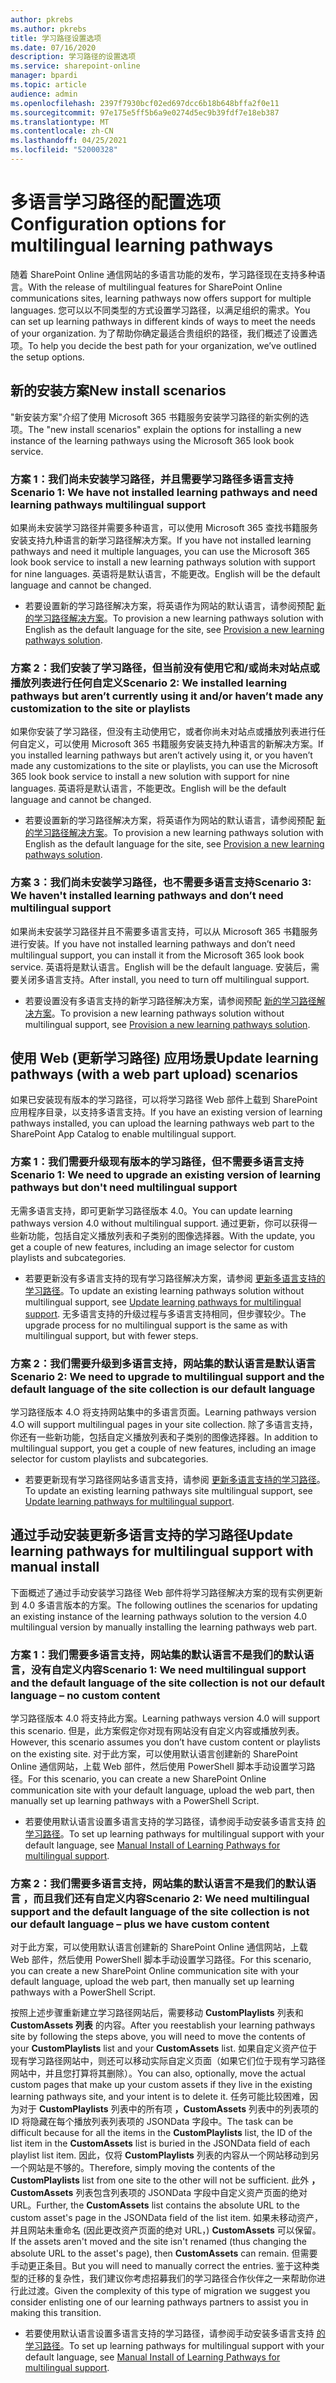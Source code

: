 ```yaml
---
author: pkrebs
ms.author: pkrebs
title: 学习路径设置选项
ms.date: 07/16/2020
description: 学习路径的设置选项
ms.service: sharepoint-online
manager: bpardi
ms.topic: article
audience: admin
ms.openlocfilehash: 2397f7930bcf02ed697dcc6b18b648bffa2f0e11
ms.sourcegitcommit: 97e175e5ff5b6a9e0274d5ec9b39fdf7e18eb387
ms.translationtype: MT
ms.contentlocale: zh-CN
ms.lasthandoff: 04/25/2021
ms.locfileid: "52000328"
---
```

# <a name="configuration-options-for-multilingual-learning-pathways"></a><span data-ttu-id="3dde5-103">多语言学习路径的配置选项</span><span class="sxs-lookup"><span data-stu-id="3dde5-103">Configuration options for multilingual learning pathways</span></span>
<span data-ttu-id="3dde5-104">随着 SharePoint Online 通信网站的多语言功能的发布，学习路径现在支持多种语言。</span><span class="sxs-lookup"><span data-stu-id="3dde5-104">With the release of multilingual features for SharePoint Online communications sites, learning pathways now offers support for multiple languages.</span></span> <span data-ttu-id="3dde5-105">您可以以不同类型的方式设置学习路径，以满足组织的需求。</span><span class="sxs-lookup"><span data-stu-id="3dde5-105">You can set up learning pathways in different kinds of ways to meet the needs of your organization.</span></span> <span data-ttu-id="3dde5-106">为了帮助你确定最适合贵组织的路径，我们概述了设置选项。</span><span class="sxs-lookup"><span data-stu-id="3dde5-106">To help you decide the best path for your organization, we’ve outlined the setup options.</span></span> 

## <a name="new-install-scenarios"></a><span data-ttu-id="3dde5-107">新的安装方案</span><span class="sxs-lookup"><span data-stu-id="3dde5-107">New install scenarios</span></span>
<span data-ttu-id="3dde5-108">"新安装方案"介绍了使用 Microsoft 365 书籍服务安装学习路径的新实例的选项。</span><span class="sxs-lookup"><span data-stu-id="3dde5-108">The "new install scenarios" explain the options for installing a new instance of the learning pathways using the Microsoft 365 look book service.</span></span> 

### <a name="scenario-1-we-have-not-installed-learning-pathways-and-need-learning-pathways-multilingual-support"></a><span data-ttu-id="3dde5-109">方案 1：我们尚未安装学习路径，并且需要学习路径多语言支持</span><span class="sxs-lookup"><span data-stu-id="3dde5-109">Scenario 1: We have not installed learning pathways and need learning pathways multilingual support</span></span> 
<span data-ttu-id="3dde5-110">如果尚未安装学习路径并需要多种语言，可以使用 Microsoft 365 查找书籍服务安装支持九种语言的新学习路径解决方案。</span><span class="sxs-lookup"><span data-stu-id="3dde5-110">If you have not installed learning pathways and need it multiple languages, you can use the Microsoft 365 look book service to install a new learning pathways solution with support for nine languages.</span></span> <span data-ttu-id="3dde5-111">英语将是默认语言，不能更改。</span><span class="sxs-lookup"><span data-stu-id="3dde5-111">English will be the default language and cannot be changed.</span></span> 
- <span data-ttu-id="3dde5-112">若要设置新的学习路径解决方案，将英语作为网站的默认语言，请参阅预配 [新的学习路径解决方案](custom_provision.md)。</span><span class="sxs-lookup"><span data-stu-id="3dde5-112">To provision a new learning pathways solution with English as the default language for the site, see [Provision a new learning pathways solution](custom_provision.md).</span></span>

### <a name="scenario-2-we-installed-learning-pathways-but-arent-currently-using-it-andor-havent-made-any-customization-to-the-site-or-playlists"></a><span data-ttu-id="3dde5-113">方案 2：我们安装了学习路径，但当前没有使用它和/或尚未对站点或播放列表进行任何自定义</span><span class="sxs-lookup"><span data-stu-id="3dde5-113">Scenario 2: We installed learning pathways but aren’t currently using it and/or haven’t made any customization to the site or playlists</span></span> 
<span data-ttu-id="3dde5-114">如果你安装了学习路径，但没有主动使用它，或者你尚未对站点或播放列表进行任何自定义，可以使用 Microsoft 365 书籍服务安装支持九种语言的新解决方案。</span><span class="sxs-lookup"><span data-stu-id="3dde5-114">If you installed learning pathways but aren’t actively using it, or you haven’t made any customizations to the site or playlists, you can use the Microsoft 365 look book service to install a new solution with support for nine languages.</span></span> <span data-ttu-id="3dde5-115">英语将是默认语言，不能更改。</span><span class="sxs-lookup"><span data-stu-id="3dde5-115">English will be the default language and cannot be changed.</span></span> 
- <span data-ttu-id="3dde5-116">若要设置新的学习路径解决方案，将英语作为网站的默认语言，请参阅预配 [新的学习路径解决方案](custom_provision.md)。</span><span class="sxs-lookup"><span data-stu-id="3dde5-116">To provision a new learning pathways solution with English as the default language for the site, see [Provision a new learning pathways solution](custom_provision.md).</span></span>

### <a name="scenario-3-we-havent-installed-learning-pathways-and-dont-need-multilingual-support"></a><span data-ttu-id="3dde5-117">方案 3：我们尚未安装学习路径，也不需要多语言支持</span><span class="sxs-lookup"><span data-stu-id="3dde5-117">Scenario 3: We haven't installed learning pathways and don’t need multilingual support</span></span> 
<span data-ttu-id="3dde5-118">如果尚未安装学习路径并且不需要多语言支持，可以从 Microsoft 365 书籍服务进行安装。</span><span class="sxs-lookup"><span data-stu-id="3dde5-118">If you have not installed learning pathways and don’t need multilingual support, you can install it from the Microsoft 365 look book service.</span></span> <span data-ttu-id="3dde5-119">英语将是默认语言。</span><span class="sxs-lookup"><span data-stu-id="3dde5-119">English will be the default language.</span></span> <span data-ttu-id="3dde5-120">安装后，需要关闭多语言支持。</span><span class="sxs-lookup"><span data-stu-id="3dde5-120">After install, you need to turn off multilingual support.</span></span> 
- <span data-ttu-id="3dde5-121">若要设置没有多语言支持的新学习路径解决方案，请参阅预配 [新的学习路径解决方案](custom_provision.md)。</span><span class="sxs-lookup"><span data-stu-id="3dde5-121">To provision a new learning pathways solution without multilingual support, see [Provision a new learning pathways solution](custom_provision.md).</span></span>

## <a name="update-learning-pathways-with-a-web-part-upload-scenarios"></a><span data-ttu-id="3dde5-122">使用 Web (更新学习路径) 应用场景</span><span class="sxs-lookup"><span data-stu-id="3dde5-122">Update learning pathways (with a web part upload) scenarios</span></span>
<span data-ttu-id="3dde5-123">如果已安装现有版本的学习路径，可以将学习路径 Web 部件上载到 SharePoint 应用程序目录，以支持多语言支持。</span><span class="sxs-lookup"><span data-stu-id="3dde5-123">If you have an existing version of learning pathways installed, you can upload the learning pathways web part to the SharePoint App Catalog to enable multilingual support.</span></span> 

### <a name="scenario-1-we-need-to-upgrade-an-existing-version-of-learning-pathways-but-dont-need-multilingual-support"></a><span data-ttu-id="3dde5-124">方案 1：我们需要升级现有版本的学习路径，但不需要多语言支持</span><span class="sxs-lookup"><span data-stu-id="3dde5-124">Scenario 1: We need to upgrade an existing version of learning pathways but don't need multilingual support</span></span>
<span data-ttu-id="3dde5-125">无需多语言支持，即可更新学习路径版本 4.0。</span><span class="sxs-lookup"><span data-stu-id="3dde5-125">You can update learning pathways version 4.0 without multilingual support.</span></span> <span data-ttu-id="3dde5-126">通过更新，你可以获得一些新功能，包括自定义播放列表和子类别的图像选择器。</span><span class="sxs-lookup"><span data-stu-id="3dde5-126">With the update, you get a couple of new features, including an image selector for custom playlists and subcategories.</span></span> 

- <span data-ttu-id="3dde5-127">若要更新没有多语言支持的现有学习路径解决方案，请参阅 [更新多语言支持的学习路径](custom_update.md)。</span><span class="sxs-lookup"><span data-stu-id="3dde5-127">To update an existing learning pathways solution without multilingual support, see [Update learning pathways for multilingual support](custom_update.md).</span></span> <span data-ttu-id="3dde5-128">无多语言支持的升级过程与多语言支持相同，但步骤较少。</span><span class="sxs-lookup"><span data-stu-id="3dde5-128">The upgrade process for no multilingual support is the same as with multilingual support, but with fewer steps.</span></span> 

### <a name="scenario-2-we-need-to-upgrade-to-multilingual-support-and-the-default-language-of-the-site-collection-is-our-default-language"></a><span data-ttu-id="3dde5-129">方案 2：我们需要升级到多语言支持，网站集的默认语言是默认语言</span><span class="sxs-lookup"><span data-stu-id="3dde5-129">Scenario 2: We need to upgrade to multilingual support and the default language of the site collection is our default language</span></span>
<span data-ttu-id="3dde5-130">学习路径版本 4.O 将支持网站集中的多语言页面。</span><span class="sxs-lookup"><span data-stu-id="3dde5-130">Learning pathways version 4.O will support multilingual pages in your site collection.</span></span> <span data-ttu-id="3dde5-131">除了多语言支持，你还有一些新功能，包括自定义播放列表和子类别的图像选择器。</span><span class="sxs-lookup"><span data-stu-id="3dde5-131">In addition to multilingual support, you get a couple of new features, including an image selector for custom playlists and subcategories.</span></span> 
- <span data-ttu-id="3dde5-132">若要更新现有学习路径网站多语言支持，请参阅 [更新多语言支持的学习路径](custom_update.md)。</span><span class="sxs-lookup"><span data-stu-id="3dde5-132">To update an existing learning pathways site multilingual support, see [Update learning pathways for multilingual support](custom_update.md).</span></span> 

## <a name="update-learning-pathways-for-multilingual-support-with-manual-install"></a><span data-ttu-id="3dde5-133">通过手动安装更新多语言支持的学习路径</span><span class="sxs-lookup"><span data-stu-id="3dde5-133">Update learning pathways for multilingual support with manual install</span></span> 
<span data-ttu-id="3dde5-134">下面概述了通过手动安装学习路径 Web 部件将学习路径解决方案的现有实例更新到 4.0 多语言版本的方案。</span><span class="sxs-lookup"><span data-stu-id="3dde5-134">The following outlines the scenarios for updating an existing instance of the learning pathways solution to the version 4.0 multilingual version by manually installing the learning pathways web part.</span></span> 

### <a name="scenario-1-we-need-multilingual-support-and-the-default-language-of-the-site-collection-is-not-our-default-language--no-custom-content"></a><span data-ttu-id="3dde5-135">方案 1：我们需要多语言支持，网站集的默认语言不是我们的默认语言，没有自定义内容</span><span class="sxs-lookup"><span data-stu-id="3dde5-135">Scenario 1: We need multilingual support and the default language of the site collection is not our default language – no custom content</span></span> 
<span data-ttu-id="3dde5-136">学习路径版本 4.0 将支持此方案。</span><span class="sxs-lookup"><span data-stu-id="3dde5-136">Learning pathways version 4.0 will support this scenario.</span></span> <span data-ttu-id="3dde5-137">但是，此方案假定你对现有网站没有自定义内容或播放列表。</span><span class="sxs-lookup"><span data-stu-id="3dde5-137">However, this scenario assumes you don’t have custom content or playlists on the existing site.</span></span> <span data-ttu-id="3dde5-138">对于此方案，可以使用默认语言创建新的 SharePoint Online 通信网站，上载 Web 部件，然后使用 PowerShell 脚本手动设置学习路径。</span><span class="sxs-lookup"><span data-stu-id="3dde5-138">For this scenario, you can create a new SharePoint Online communication site with your default language, upload the web part, then manually set up learning pathways with a PowerShell Script.</span></span> 
- <span data-ttu-id="3dde5-139">若要使用默认语言设置多语言支持的学习路径，请参阅手动安装多语言支持 [的学习路径](custom_manualsetup.md)。</span><span class="sxs-lookup"><span data-stu-id="3dde5-139">To set up learning pathways for multilingual support with your default language, see [Manual Install of Learning Pathways for multilingual support](custom_manualsetup.md).</span></span>

### <a name="scenario-2-we-need-multilingual-support-and-the-default-language-of-the-site-collection-is-not-our-default-language--plus-we-have-custom-content"></a><span data-ttu-id="3dde5-140">方案 2：我们需要多语言支持，网站集的默认语言不是我们的默认语言 ，而且我们还有自定义内容</span><span class="sxs-lookup"><span data-stu-id="3dde5-140">Scenario 2: We need multilingual support and the default language of the site collection is not our default language – plus we have custom content</span></span> 
<span data-ttu-id="3dde5-141">对于此方案，可以使用默认语言创建新的 SharePoint Online 通信网站，上载 Web 部件，然后使用 PowerShell 脚本手动设置学习路径。</span><span class="sxs-lookup"><span data-stu-id="3dde5-141">For this scenario, you can create a new SharePoint Online communication site with your default language, upload the web part, then manually set up learning pathways with a PowerShell Script.</span></span> 

<span data-ttu-id="3dde5-142">按照上述步骤重新建立学习路径网站后，需要移动 **CustomPlaylists** 列表和 **CustomAssets 列表** 的内容。</span><span class="sxs-lookup"><span data-stu-id="3dde5-142">After you reestablish your learning pathways site by following the steps above, you will need to move the contents of your **CustomPlaylists** list and your **CustomAssets** list.</span></span> <span data-ttu-id="3dde5-143">如果自定义资产位于现有学习路径网站中，则还可以移动实际自定义页面（如果它们位于现有学习路径网站中，并且您打算将其删除）。</span><span class="sxs-lookup"><span data-stu-id="3dde5-143">You can also, optionally, move the actual custom pages that make up your custom assets if they live in the existing learning pathways site, and your intent is to delete it.</span></span> <span data-ttu-id="3dde5-144">任务可能比较困难，因为对于 **CustomPlaylists** 列表中的所有项 **，CustomAssets** 列表中的列表项的 ID 将隐藏在每个播放列表列表项的 JSONData 字段中。</span><span class="sxs-lookup"><span data-stu-id="3dde5-144">The task can be difficult because  for all the items in the **CustomPlaylists** list, the ID of the list item in the **CustomAssets** list is buried in the JSONData field of each playlist list item.</span></span> <span data-ttu-id="3dde5-145">因此，仅将 **CustomPlaylists** 列表的内容从一个网站移动到另一个网站是不够的。</span><span class="sxs-lookup"><span data-stu-id="3dde5-145">Therefore, simply moving the contents of the **CustomPlaylists** list from one site to the other will not be sufficient.</span></span> <span data-ttu-id="3dde5-146">此外 **，CustomAssets** 列表包含列表项的 JSONData 字段中自定义资产页面的绝对 URL。</span><span class="sxs-lookup"><span data-stu-id="3dde5-146">Further, the **CustomAssets** list contains the absolute URL to the custom asset's page in the JSONData field of the list item.</span></span> <span data-ttu-id="3dde5-147">如果未移动资产，并且网站未重命名 (因此更改资产页面的绝对 URL，) **CustomAssets** 可以保留。</span><span class="sxs-lookup"><span data-stu-id="3dde5-147">If the assets aren't moved and the site isn't renamed (thus changing the absolute URL to the asset's page), then **CustomAssets** can remain.</span></span> <span data-ttu-id="3dde5-148">但需要手动更正条目。</span><span class="sxs-lookup"><span data-stu-id="3dde5-148">But you will need to manually correct the entries.</span></span> <span data-ttu-id="3dde5-149">鉴于这种类型的迁移的复杂性，我们建议你考虑招募我们的学习路径合作伙伴之一来帮助你进行此过渡。</span><span class="sxs-lookup"><span data-stu-id="3dde5-149">Given the complexity of this type of migration we suggest you consider enlisting one of our learning pathways partners to assist you in making this transition.</span></span>
- <span data-ttu-id="3dde5-150">若要使用默认语言设置多语言支持的学习路径，请参阅手动安装多语言支持 [的学习路径](custom_manualsetup.md)。</span><span class="sxs-lookup"><span data-stu-id="3dde5-150">To set up learning pathways for multilingual support with your default language, see [Manual Install of Learning Pathways for multilingual support](custom_manualsetup.md).</span></span>
